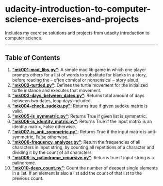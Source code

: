 # udacity-introduction-to-computer-science-exercises-and-projects

Includes my exercise solutions and projects from udacity introduction to computer science.

---

## Table of Contents

1. **["mk001-mad_libs.py"](https://github.com/karakose77/udacity-cs101-intro-to-computer-science-exercises-and-projects/blob/master/mk001-mad_libs.py)**: A simple mad lib game in which one player prompts others for a list of words to substitute for blanks in a story, before reading the – often comical or nonsensical – story aloud.
2. **["mk002-turtled.py"](https://github.com/karakose77/udacity-cs101-intro-to-computer-science-exercises-and-projects/blob/master/mk002-turtled.py)**: Defines the turtle movement for the initialized turtle instance and executes that movement.
3. **["mk003-days_between_dates.py"](https://github.com/karakose77/udacity-cs101-intro-to-computer-science-exercises-and-projects/blob/master/mk003-days_between_dates.py)**: Returns total amount of days between two dates, leap days included.
4. **["mk004-check_sudoku.py"](https://github.com/karakose77/udacity-cs101-intro-to-computer-science-exercises-and-projects/blob/master/mk004-check_sudoku.py)**: Returns true if given sudoku matrix is valid.
5. **["mk005-is_symmetric.py"](https://github.com/karakose77/udacity-cs101-intro-to-computer-science-exercises-and-projects/blob/master/mk005-is_symmetric.py)**: Returns True if given list is symmetric.
6. **["mk006-is_identity_matrix.py"](https://github.com/karakose77/udacity-cs101-intro-to-computer-science-exercises-and-projects/blob/master/mk006-is_identity_matrix.py)**: Returns True if the input matrix is an identity matrix, False otherwise.
7. **["mk007-is_anti_symmetric.py"](https://github.com/karakose77/udacity-cs101-intro-to-computer-science-exercises-and-projects/blob/master/mk007-is_anti_symmetric.py)**: Returns True if the input matrix is anti-symmetric, False otherwise.
8. **["mk008-frequency_analyzer.py"](https://github.com/karakose77/udacity-cs101-intro-to-computer-science-exercises-and-projects/blob/master/mk008-frequency_analyzer.py)**: Return the frequencies of all characters in input string, by counting all repetitions of a character and dividing it by the count of all characters.
9. **["mk009-is_palindrome_recursive.py"](https://github.com/karakose77/udacity-cs101-intro-to-computer-science-exercises-and-projects/blob/master/mk009-is_palindrome_recursive.py)**: Returns true if input string is a palindrome.
10. **["mk010-deep_count.py"](https://github.com/karakose77/udacity-cs101-intro-to-computer-science-exercises-and-projects/blob/master/mk010-deep_count.py)**: Count the number of deepest single elements in a list. If an element is also a list add the count of that list to the previous count.